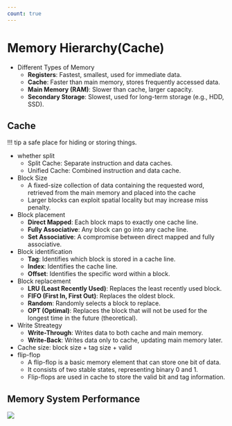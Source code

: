 ```yaml
---
count: true
---
```


# Memory Hierarchy(Cache)

+ Different Types of Memory
    + **Registers**: Fastest, smallest, used for immediate data.
    + **Cache**: Faster than main memory, stores frequently accessed data.
    + **Main Memory (RAM)**: Slower than cache, larger capacity.
    + **Secondary Storage**: Slowest, used for long-term storage (e.g., HDD, SSD).

## Cache
!!! tip
    a safe place for hiding or storing things.

+ whether split
    + Split Cache: Separate instruction and data caches.
    + Unified Cache: Combined instruction and data cache.
+ Block Size
    + A fixed-size collection of data containing the requested word, retrieved from the main memory and placed into the cache
    + Larger blocks can exploit spatial locality but may increase miss penalty.
+ Block placement
    + **Direct Mapped**: Each block maps to exactly one cache line.
    + **Fully Associative**: Any block can go into any cache line.
    + **Set Associative**: A compromise between direct mapped and fully associative.
+ Block identification
    + **Tag**: Identifies which block is stored in a cache line.
    + **Index**: Identifies the cache line.
    + **Offset**: Identifies the specific word within a block.
+ Block replacement
    + **LRU (Least Recently Used)**: Replaces the least recently used block.
    + **FIFO (First In, First Out)**: Replaces the oldest block.
    + **Random**: Randomly selects a block to replace.
    + **OPT (Optimal)**: Replaces the block that will not be used for the longest time in the future (theoretical).
+ Write Streategy
    + **Write-Through**: Writes data to both cache and main memory.
    + **Write-Back**: Writes data only to cache, updating main memory later.
+ Cache size: block size + tag size + valid
+ flip-flop
    + A flip-flop is a basic memory element that can store one bit of data.
    + It consists of two stable states, representing binary 0 and 1.
    + Flip-flops are used in cache to store the valid bit and tag information.

## Memory System Performance
<img src="../9.png" style="max-width: 80%; height: auto;">